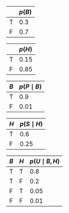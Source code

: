 |      | $p(B)$ |
| :--- | :----- |
| T    | 0.3    |
| F    | 0.7    |


|      | $p(H)$ |
| :--- | :----- |
| T    | 0.15   |
| F    | 0.85   |


| $B$  | $p(P\mid B)$ |
| :--- | :----------- |
| T    | 0.9          |
| F    | 0.01         |

| $H$  | $p(S\mid H)$ |
| :--- | :----------- |
| T    | 0.6          |
| F    | 0.25         |

| $B$  | $H$  | $p(U\mid B,H)$ |
| :--- | :--- | :------------- |
| T    | T    | 0.8            |
| T    | F    | 0.2            |
| F    | T    | 0.05           |
| F    | F    | 0.01           |
